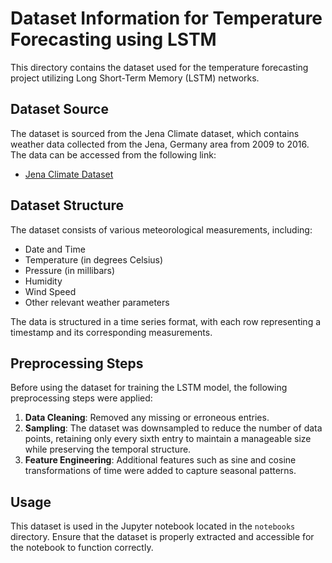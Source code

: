 # Dataset Information for Temperature Forecasting using LSTM

This directory contains the dataset used for the temperature forecasting project utilizing Long Short-Term Memory (LSTM) networks.

## Dataset Source
The dataset is sourced from the Jena Climate dataset, which contains weather data collected from the Jena, Germany area from 2009 to 2016. The data can be accessed from the following link:
- [Jena Climate Dataset](https://storage.googleapis.com/tensorflow/tf-keras-datasets/jena_climate_2009_2016.csv.zip)

## Dataset Structure
The dataset consists of various meteorological measurements, including:
- Date and Time
- Temperature (in degrees Celsius)
- Pressure (in millibars)
- Humidity
- Wind Speed
- Other relevant weather parameters

The data is structured in a time series format, with each row representing a timestamp and its corresponding measurements.

## Preprocessing Steps
Before using the dataset for training the LSTM model, the following preprocessing steps were applied:
1. **Data Cleaning**: Removed any missing or erroneous entries.
2. **Sampling**: The dataset was downsampled to reduce the number of data points, retaining only every sixth entry to maintain a manageable size while preserving the temporal structure.
3. **Feature Engineering**: Additional features such as sine and cosine transformations of time were added to capture seasonal patterns.

## Usage
This dataset is used in the Jupyter notebook located in the `notebooks` directory. Ensure that the dataset is properly extracted and accessible for the notebook to function correctly.
